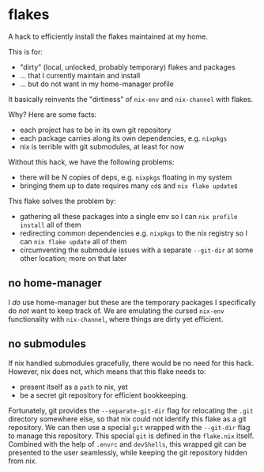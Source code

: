 # flakes

A hack to efficiently install the flakes maintained at my home.

This is for:
- "dirty" (local, unlocked, probably temporary) flakes and packages
- ... that I currently maintain and install
- ... but do not want in my home-manager profile

It basically reinvents the "dirtiness" of `nix-env` and `nix-channel` with flakes.

Why? Here are some facts:
- each project has to be in its own git repository
- each package carries along its own dependencies, e.g. `nixpkgs`
- nix is terrible with git submodules, at least for now

Without this hack, we have the following problems:
- there will be N copies of deps, e.g. `nixpkgs` floating in my system
- bringing them up to date requires many `cd`s and `nix flake update`s

This flake solves the problem by:
- gathering all these packages into a single env so I can `nix profile install` all of them
- redirecting common dependencies e.g. `nixpkgs` to the nix registry so I can `nix flake update` all of them
- circumventing the submodule issues with a separate `--git-dir` at some other location; more on that later

## no home-manager

I _do_ use home-manager but these are the temporary packages I specifically do _not_ want to keep track of.
We are emulating the cursed `nix-env` functionality with `nix-channel`, where things are dirty yet efficient.

## no submodules

If nix handled submodules gracefully, there would be no need for this hack.
However, nix does not, which means that this flake needs to:
- present itself as a `path` to nix, yet
- be a secret git repository for efficient bookkeeping.

Fortunately, git provides the `--separate-git-dir` flag for relocating the `.git` directory somewhere else,
so that nix could not identify this flake as a git repository.
We can then use a special `git` wrapped with the `--git-dir` flag to manage this repository.
This special `git` is defined in the `flake.nix` itself.
Combined with the help of `.envrc` and `devShells`, this wrapped git can be presented to the user seamlessly,
while keeping the git repository hidden from nix.
